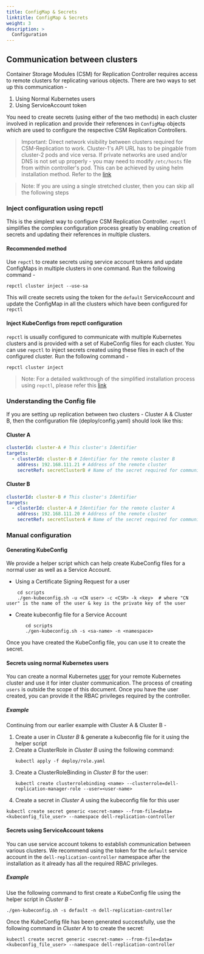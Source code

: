 ```yaml
---
title: ConfigMap & Secrets
linktitle: ConfigMap & Secrets
weight: 3
description: >
  Configuration
---
```


##  Communication between clusters
Container Storage Modules (CSM) for Replication Controller requires access to remote clusters for replicating various objects. There are two ways to set up this communication -
1. Using Normal Kubernetes users
2. Using ServiceAccount token

You need to create secrets (using either of the two methods) in each cluster involved in replication and provide their references in `ConfigMap` objects which are used to configure
the respective CSM Replication Controllers.

>Important: Direct network visibility between clusters required for CSM-Replication to work.
> Cluster-1's API URL has to be pingable from cluster-2 pods and vice versa. If private networks are used and/or DNS is not set up properly - you may need to modify `/etc/hosts` file from within controller's pod.
> This can be achieved by using helm installation method. Refer to the [link](../insttallation#)


>Note: If you are using a single stretched cluster, then you can skip all the following steps

### Inject configuration using repctl
This is the simplest way to configure CSM Replication Controller.
`repctl` simplifies the complex configuration process greatly by enabling creation of secrets and updating their references in multiple clusters.

#### Recommended method
Use `repctl` to create secrets using service account tokens and update ConfigMaps in multiple clusters in one command.
Run the following command -
```shell
repctl cluster inject --use-sa
```
This will create secrets using the token for the `default` ServiceAccount and update the ConfigMap in all the clusters
which have been configured for `repctl`

#### Inject KubeConfigs from repctl configuration
`repctl` is usually configured to communicate with multiple Kubernetes clusters and is provided with a set of KubeConfig files for each cluster.
You can use `repctl` to inject secrets created using these files in each of the configured cluster.
Run the following command -
```shell
repctl cluster inject
```

>Note: For a detailed walkthrough of the simplified installation process using `repctl`, please refer this [link](../install-repctl)

### Understanding the Config file
If you are setting up replication between two clusters - Cluster A & Cluster B, then the configuration file (deploy/config.yaml) should look like this:

#### Cluster A
```yaml
clusterId: cluster-A # This cluster's Identifier
targets: 
  - clusterId: cluster-B # Identifier for the remote cluster B
    address: 192.168.111.21 # Address of the remote cluster
    secretRef: secretClusterB # Name of the secret required for communication with Cluster B
```
#### Cluster B
```yaml
clusterId: cluster-B # This cluster's Identifier
targets: 
  - clusterId: cluster-A # Identifier for the remote cluster A
    address: 192.168.111.20 # Address of the remote cluster
    secretRef: secretClusterA # Name of the secret required for communication with Cluster A
```

### Manual configuration

#### Generating KubeConfig
We provide a helper script which can help create KubeConfig files for a normal user as well as a Service Account.
* Using a Certificate Signing Request for a user
```shell
    cd scripts
    ./gen-kubeconfig.sh -u <CN user> -c <CSR> -k <key>  # where "CN user" is the name of the user & key is the private key of the user
```
* Create kubeconfig file for a Service Account
```shell
       cd scripts
       ./gen-kubeconfig.sh -s <sa-name> -n <namespace>       
```
Once you have created the KubeConfig file, you can use it to create the secret.

#### Secrets using normal Kubernetes users
You can create a normal Kubernetes [user](https://kubernetes.io/docs/reference/access-authn-authz/authentication/#users-in-kubernetes) for your remote
Kubernetes cluster and use it for inter cluster communication.  The process of creating `users` is outside the scope of this document.
Once you have the user created, you can provide it the RBAC privileges required by the controller.

##### Example
Continuing from our earlier example with Cluster A & Cluster B -
1. Create a user in _Cluster B_ & generate a kubeconfig file for it using the helper script
2. Create a ClusterRole in _Cluster B_ using the following command:
    ```shell
    kubectl apply -f deploy/role.yaml
    ```
3. Create a ClusterRoleBinding in _Cluster B_ for the user:
   ```shell
   kubectl create clusterrolebinding <name> --clusterrole=dell-replication-manager-role --user=<user-name>
   ```
4. Create a secret in _Cluster A_ using the kubeconfig file for this user
```shell
kubectl create secret generic <secret-name> --from-file=data=<kubeconfig_file_user> --namespace dell-replication-controller
```

#### Secrets using ServiceAccount tokens
You can use service account tokens to establish communication between various clusters.
We recommend using the token for the `default` service account in the `dell-replication-controller` namespace after the installation as it
already has all the required RBAC privileges.

##### Example
Use the following command to first create a KubeConfig file using the helper script in _Cluster B_ -
```shell
./gen-kubeconfig.sh -s default -n dell-replication-controller
```
Once the KubeConfig file has been generated successfully, use the following command in _Cluster A_ to to create the secret:
```shell
kubectl create secret generic <secret-name> --from-file=data=<kubeconfig_file_user> --namespace dell-replication-controller
```
